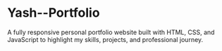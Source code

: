 # Yash--Portfolio
A fully responsive personal portfolio website built with HTML, CSS, and JavaScript to highlight my skills, projects, and professional journey.
